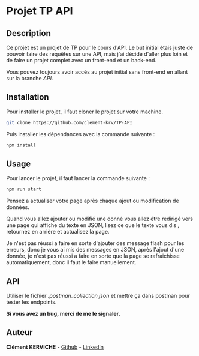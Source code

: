 # Projet TP API

## Description

Ce projet est un projet de TP pour le cours d'API. 
Le but initial étais juste de pouvoir faire des requêtes sur une API, mais j'ai décidé d'aller plus loin et de faire un projet complet avec un front-end et un back-end.

Vous pouvez toujours avoir accès au projet initial sans front-end en allant sur la branche *API*.

## Installation

Pour installer le projet, il faut cloner le projet sur votre machine. 

```bash
git clone https://github.com/clement-krv/TP-API
```
Puis installer les dépendances avec la commande suivante : 

```bash
npm install
```

## Usage

Pour lancer le projet, il faut lancer la commande suivante : 

```bash
npm run start
```

Pensez a actualiser votre page après chaque ajout ou modification de données.

Quand vous allez ajouter ou modifié une donné vous allez être redirigé vers une page qui affiche du texte en JSON, lisez ce que le texte vous dis , retournez en arrière et actualisez la page.

Je n'est pas réussi a faire en sorte d'ajouter des message flash pour les erreurs, donc je vous ai mis des messages en JSON,  après l'ajout d'une donnée, je n'est pas réussi a faire en sorte que la page se rafraichisse automatiquement, donc il faut le faire manuellement.

## API

Utiliser le fichier *.postman_collection.json* et mettre ça dans postman pour tester les endpoints.

**Si vous avez un bug, merci de me le signaler.**

## Auteur

**Clément KERVICHE** - [Github](https://github.com/clement-krv) - [LinkedIn](https://www.linkedin.com/in/clément-kerviche-6b7a44262/)

